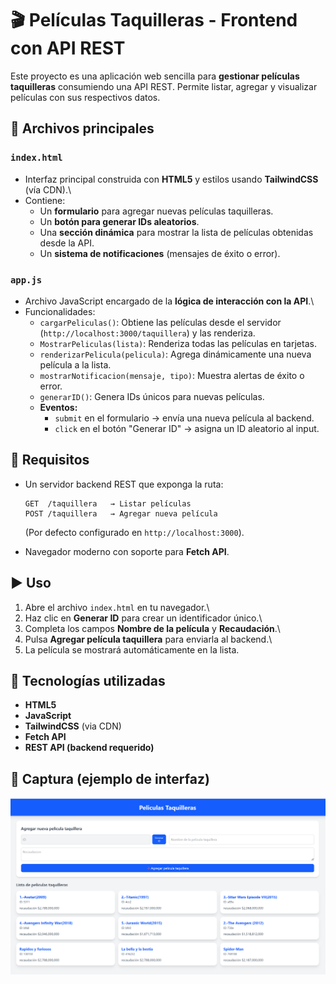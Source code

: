 # 🎬 Películas Taquilleras - Frontend con API REST

Este proyecto es una aplicación web sencilla para **gestionar películas
taquilleras** consumiendo una API REST. Permite listar, agregar y
visualizar películas con sus respectivos datos.

## 📂 Archivos principales

### `index.html`

-   Interfaz principal construida con **HTML5** y estilos usando
    **TailwindCSS** (vía CDN).\
-   Contiene:
    -   Un **formulario** para agregar nuevas películas taquilleras.
    -   Un **botón para generar IDs aleatorios**.
    -   Una **sección dinámica** para mostrar la lista de películas
        obtenidas desde la API.
    -   Un **sistema de notificaciones** (mensajes de éxito o error).

### `app.js`

-   Archivo JavaScript encargado de la **lógica de interacción con la
    API**.\
-   Funcionalidades:
    -   `cargarPeliculas()`: Obtiene las películas desde el servidor
        (`http://localhost:3000/taquillera`) y las renderiza.
    -   `MostrarPeliculas(lista)`: Renderiza todas las películas en
        tarjetas.
    -   `renderizarPelicula(pelicula)`: Agrega dinámicamente una nueva
        película a la lista.
    -   `mostrarNotificacion(mensaje, tipo)`: Muestra alertas de éxito o
        error.
    -   `generarID()`: Genera IDs únicos para nuevas películas.
    -   **Eventos:**
        -   `submit` en el formulario → envía una nueva película al
            backend.
        -   `click` en el botón "Generar ID" → asigna un ID aleatorio al
            input.

## 🚀 Requisitos

-   Un servidor backend REST que exponga la ruta:

        GET  /taquillera   → Listar películas
        POST /taquillera   → Agregar nueva película

    (Por defecto configurado en `http://localhost:3000`).

-   Navegador moderno con soporte para **Fetch API**.

## ▶️ Uso

1.  Abre el archivo `index.html` en tu navegador.\
2.  Haz clic en **Generar ID** para crear un identificador único.\
3.  Completa los campos **Nombre de la película** y **Recaudación**.\
4.  Pulsa **Agregar película taquillera** para enviarla al backend.\
5.  La película se mostrará automáticamente en la lista.

## 🎨 Tecnologías utilizadas

-   **HTML5**
-   **JavaScript**
-   **TailwindCSS** (via CDN)
-   **Fetch API**
-   **REST API (backend requerido)**

## 📸 Captura (ejemplo de interfaz)

![alt text](image.png)
